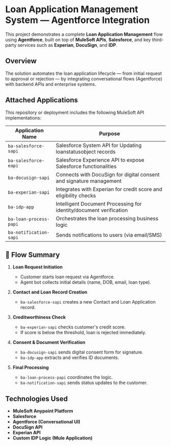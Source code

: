 # Loan Application Management System — Agentforce Integration

This project demonstrates a complete **Loan Application Management** flow using **Agentforce**, built on top of **MuleSoft APIs**, **Salesforce**, and key third-party services such as **Experian**, **DocuSign**, and **IDP**.

## Overview

The solution automates the loan application lifecycle — from initial request to approval or rejection — by integrating conversational flows (Agentforce) with backend APIs and enterprise systems.

## Attached Applications

This repository or deployment includes the following MuleSoft API implementations:

| Application Name         | Purpose                                                              |
|--------------------------|----------------------------------------------------------------------|
| `ba-salesforce-sapi`     | Salesforce System API for Updating loanstatusobject records                 |
| `ba-salesforce-eapi`     | Salesforce Experience API to expose Salesforce functionalities       |
| `ba-docusign-sapi`       | Connects with DocuSign for digital consent and signature management  |
| `ba-experian-sapi`       | Integrates with Experian for credit score and eligibility checks     |
| `ba-idp-app`             | Intelligent Document Processing for identity/document verification   |
| `ba-loan-process-papi`   | Orchestrates the loan processing business logic                     |
| `ba-notification-sapi`   | Sends notifications to users (via email/SMS)                         |

## 🧠 Flow Summary

1. **Loan Request Initiation**
   - Customer starts loan request via Agentforce.
   - Agent bot collects initial details (name, DOB, email, loan type).

2. **Contact and Loan Record Creation**
   - `ba-salesforce-sapi` creates a new Contact and Loan Application record.

3. **Creditworthiness Check**
   - `ba-experian-sapi` checks customer's credit score.
   - If score is below the threshold, loan is rejected immediately.

4. **Consent & Document Verification**
   - `ba-docusign-sapi` sends digital consent form for signature.
   - `ba-idp-app` extracts and verifies ID documents.

5. **Final Processing**
   - `ba-loan-process-papi` coordinates the logic.
   - `ba-notification-sapi` sends status updates to the customer.

## Technologies Used

- **MuleSoft Anypoint Platform**
- **Salesforce**
- **Agentforce (Conversational UI)**
- **DocuSign API**
- **Experian API**
- **Custom IDP Logic (Mule Application)**


